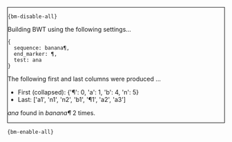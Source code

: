 <div style="border:1px solid black;">

`{bm-disable-all}`

Building BWT using the following settings...

```
{
  sequence: banana¶,
  end_marker: ¶,
  test: ana
}

```


The following first and last columns were produced ...

 * First (collapsed): {'¶': 0, 'a': 1, 'b': 4, 'n': 5}
 * Last: ['a1', 'n1', 'n2', 'b1', '¶1', 'a2', 'a3']


*ana* found in *banana¶* 2 times.
</div>

`{bm-enable-all}`

